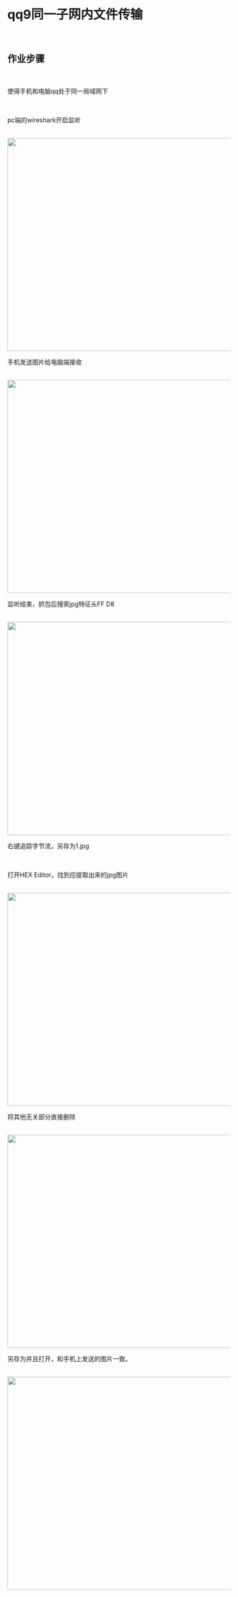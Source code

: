 # qq9同一子网内文件传输

<br>

## 作业步骤

<br>

使得手机和电脑qq处于同一局域网下

<br>

pc端的wireshark开启监听

<br>

<img src="https://54huarui.github.io/blogs/zuoye3/6.png" width="880" height="480">

<br>

手机发送图片给电脑端接收

<br>

<img src="https://54huarui.github.io/blogs/zuoye3/1.png" width="880" height="480">

<br>


监听结束，抓包后搜索jpg特征头FF D8

<br>

<img src="https://54huarui.github.io/blogs/zuoye3/2.png" width="880" height="480">

<br>

右键追踪字节流，另存为1.jpg

<br>

打开HEX Editor，找到应提取出来的jpg图片

<br>

<img src="https://54huarui.github.io/blogs/zuoye3/3.png" width="880" height="480">

<br>

将其他无关部分直接删除

<br>

<img src="https://54huarui.github.io/blogs/zuoye3/4.png" width="880" height="480">

<br>

另存为并且打开，和手机上发送的图片一致。

<br>

<img src="https://54huarui.github.io/blogs/zuoye3/4.png" width="880" height="480">

<br>